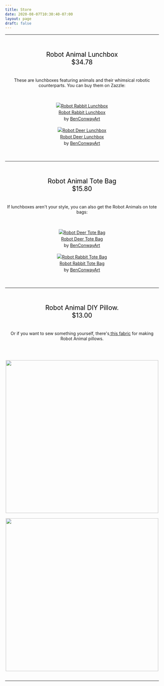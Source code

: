 ```yaml
---
title: Store
date: 2020-08-07T10:30:40-07:00
layout: page
draft: false
---
```

<style type="text/css" rel="stylesheet">
IMG.centered {
display: block;
margin-left: auto;
margin-right: auto }
</style>

---
<br/>
<p style="text-align: center; font-size: 150%; color: #000;">
Robot Animal Lunchbox
<br/>
$34.78
</p>
<p style="text-align: center;">
<br/>
These are lunchboxes featuring animals and their whimsical robotic counterparts. You can buy them on Zazzle:
</p>
<br/>
<br/>

<div style="text-align:center;line-height:150%"> <a href="https://www.zazzle.com/robot_rabbit_lunchbox-256646847520261809" rel="nofollow" > <img src="https://rlv.zcache.com/robot_rabbit_lunchbox-rcf41b5a82fe54790be7e87a68395bc6d_ekzhb_1024.jpg?rlvnet=1&max_dim=325" alt="Robot Rabbit Lunchbox" style="border:0;" /> </a> <br /> <a href="https://www.zazzle.com/robot_rabbit_lunchbox-256646847520261809" rel="nofollow" >Robot Rabbit Lunchbox</a> <br />by <a href="https://www.zazzle.com/store/benconwayart" rel="nofollow">BenConwayArt</a> </div>

<br/>

 <div style="text-align:center;line-height:150%"> <a href="https://www.zazzle.com/robot_deer_lunchbox-256154045271401882" rel="nofollow" > <img src="https://rlv.zcache.com/robot_deer_lunchbox-r79422c5c4817481596a796b955050180_ekzhb_1024.jpg?rlvnet=1&max_dim=325" alt="Robot Deer Lunchbox" style="border:0;" /> </a> <br /> <a href="https://www.zazzle.com/robot_deer_lunchbox-256154045271401882" rel="nofollow" >Robot Deer Lunchbox</a> <br />by <a href="https://www.zazzle.com/store/benconwayart" rel="nofollow">BenConwayArt</a> </div>

<br/>
<br/>

---
<br/>
<p style="text-align: center; font-size: 150%; color: #000;">
Robot Animal Tote Bag
<br/>
$15.80
</p>
<p style="text-align: center;">
<br/>
If lunchboxes aren't your style, you can also get the Robot Animals on tote bags:
</p>
<br/>
<br/>

<div style="text-align:center;line-height:150%"> <a href="https://www.zazzle.com/robot_deer_tote_bag-149122637242603573" rel="nofollow" > <img src="https://rlv.zcache.com/robot_deer_tote_bag-r6aedee1e8e4f4206a2be2b21aea37c5f_v9w6h_8byvr_1024.jpg?max_dim=325" alt="Robot Deer Tote Bag" style="border:0;" /> </a> <br /> <a href="https://www.zazzle.com/robot_deer_tote_bag-149122637242603573" rel="nofollow" >Robot Deer Tote Bag</a> <br />by <a href="https://www.zazzle.com/store/benconwayart" rel="nofollow">BenConwayArt</a> </div>

<br/>

 <div style="text-align:center;line-height:150%"> <a href="https://www.zazzle.com/robot_rabbit_tote_bag-149145084940566388" rel="nofollow" > <img src="https://rlv.zcache.com/robot_rabbit_tote_bag-rae5ee025300d4d8bb7d80e7fc4df9c8f_v9w6h_8byvr_1024.jpg?max_dim=325" alt="Robot Rabbit Tote Bag" style="border:0;" /> </a> <br /> <a href="https://www.zazzle.com/robot_rabbit_tote_bag-149145084940566388" rel="nofollow" >Robot Rabbit Tote Bag</a> <br />by <a href="https://www.zazzle.com/store/benconwayart" rel="nofollow">BenConwayArt</a> </div>

<br/>
<br/>

---
<br/>

<p style="text-align: center; font-size: 150%; color: #000;">
Robot Animal DIY Pillow.
<br/>
$13.00
</p>
<p style="text-align: center;">
<br/>
Or if you want to sew something yourself, there's<a href="https://www.spoonflower.com/designs/9738353-robot-animal-diy-pillow-by-benconwayart"> this fabric</a> for making Robot Animal pillows.
</p>
<br/>
<br/>

<img class="centered" src="/img/IMG_0686.png" width=500></img>
<br/>
<img class="centered" src="/img/IMG_0687.png" width=500></img>
<br/>

---
